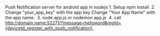 
Push Notification server for android app in nodejs
	1.	Setup npm install 
	2.	Change "your_app_key" with the app key Change "Your App Name" with the app name. 
	3.	node app.js or nodemon app.js 
	4.	call http://domain.name:52271/?message=helloword&regId={deviceId_register_with_push_notification} 
